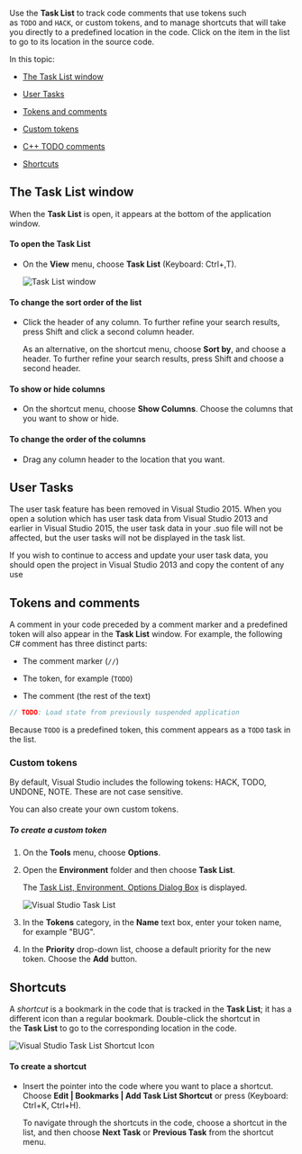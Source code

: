 
Use the **Task List** to track code comments that use tokens such as `TODO` and `HACK`, or custom tokens, and to manage shortcuts that will take you directly to a predefined location in the code. Click on the item in the list to go to its location in the source code.

In this topic:

- [The Task List window](https://learn.microsoft.com/en-us/previous-versions/visualstudio/visual-studio-2015/ide/using-the-task-list?view=vs-2015#taskListWindow)
    
- [User Tasks](https://learn.microsoft.com/en-us/previous-versions/visualstudio/visual-studio-2015/ide/using-the-task-list?view=vs-2015#userTasks)
    
- [Tokens and comments](https://learn.microsoft.com/en-us/previous-versions/visualstudio/visual-studio-2015/ide/using-the-task-list?view=vs-2015#tokensComments)
    
- [Custom tokens](https://learn.microsoft.com/en-us/previous-versions/visualstudio/visual-studio-2015/ide/using-the-task-list?view=vs-2015#customTokens)
    
- [C++ TODO comments](https://learn.microsoft.com/en-us/previous-versions/visualstudio/visual-studio-2015/ide/using-the-task-list?view=vs-2015#cppComments)
    
- [Shortcuts](https://learn.microsoft.com/en-us/previous-versions/visualstudio/visual-studio-2015/ide/using-the-task-list?view=vs-2015#shortcuts)
    
## The Task List window

When the **Task List** is open, it appears at the bottom of the application window.
#### To open the Task List

- On the **View** menu, choose **Task List** (Keyboard: Ctrl+\,T).
    
    ![Task List window](https://learn.microsoft.com/en-us/previous-versions/visualstudio/visual-studio-2015/ide/media/vs2015-task-list.png?view=vs-2015 "vs2015_task_list")
    
#### To change the sort order of the list

- Click the header of any column. To further refine your search results, press Shift and click a second column header.
    
    As an alternative, on the shortcut menu, choose **Sort by**, and choose a header. To further refine your search results, press Shift and choose a second header.
    
#### To show or hide columns

- On the shortcut menu, choose **Show Columns**. Choose the columns that you want to show or hide.

#### To change the order of the columns

- Drag any column header to the location that you want.

## User Tasks

The user task feature has been removed in Visual Studio 2015. When you open a solution which has user task data from Visual Studio 2013 and earlier in Visual Studio 2015, the user task data in your .suo file will not be affected, but the user tasks will not be displayed in the task list.

If you wish to continue to access and update your user task data, you should open the project in Visual Studio 2013 and copy the content of any use
## Tokens and comments

A comment in your code preceded by a comment marker and a predefined token will also appear in the **Task List** window. For example, the following C# comment has three distinct parts:

- The comment marker (`//`)
    
- The token, for example (`TODO`)
    
- The comment (the rest of the text)

```c#
// TODO: Load state from previously suspended application
```

Because `TODO` is a predefined token, this comment appears as a `TODO` task in the list.

### Custom tokens

By default, Visual Studio includes the following tokens: HACK, TODO, UNDONE, NOTE. These are not case sensitive.

You can also create your own custom tokens.
##### To create a custom token

1. On the **Tools** menu, choose **Options**.
    
2. Open the **Environment** folder and then choose **Task List**.
    
    The [Task List, Environment, Options Dialog Box](https://learn.microsoft.com/en-us/previous-versions/visualstudio/visual-studio-2015/ide/reference/task-list-environment-options-dialog-box?view=vs-2015) is displayed.
    
    ![Visual Studio Task List](https://learn.microsoft.com/en-us/previous-versions/visualstudio/visual-studio-2015/ide/media/vs2015-task-list-options.png?view=vs-2015 "vs2015_task_list_options")
    
3. In the **Tokens** category, in the **Name** text box, enter your token name, for example "BUG".
    
4. In the **Priority** drop-down list, choose a default priority for the new token. Choose the **Add** button.
## Shortcuts

A _shortcut_ is a bookmark in the code that is tracked in the **Task List**; it has a different icon than a regular bookmark. Double-click the shortcut in the **Task List** to go to the corresponding location in the code.

![Visual Studio Task List Shortcut Icon](https://learn.microsoft.com/en-us/previous-versions/visualstudio/visual-studio-2015/ide/media/vs2015-task-list-bookmark.png?view=vs-2015 "vs2015_task_list_bookmark")
#### To create a shortcut

- Insert the pointer into the code where you want to place a shortcut. Choose **Edit | Bookmarks | Add Task List Shortcut** or press (Keyboard: Ctrl+K, Ctrl+H).
    
    To navigate through the shortcuts in the code, choose a shortcut in the list, and then choose **Next Task** or **Previous Task** from the shortcut menu.